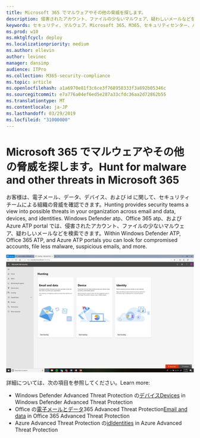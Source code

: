 ```yaml
---
title: Microsoft 365 でマルウェアやその他の脅威を探します。
description: 侵害されたアカウント、ファイルの少ないマルウェア、疑わしいメールなどを検索する方法について説明します。
keywords: セキュリティ、マルウェア、Microsoft 365、M365、セキュリティセンター、ハント、探し、Windows Defender atp、Office 365 atp、Azure atp
ms.prod: w10
ms.mktglfcycl: deploy
ms.localizationpriority: medium
ms.author: ellevin
author: levinec
manager: dansimp
audience: ITPro
ms.collection: M365-security-compliance
ms.topic: article
ms.openlocfilehash: a1a6970e81f3c6ce3f768958333f3a692b05346c
ms.sourcegitcommit: e7a776a04ef6ed5e287a33cfdc36aa2d72862b55
ms.translationtype: MT
ms.contentlocale: ja-JP
ms.lasthandoff: 03/29/2019
ms.locfileid: "31000000"
---
```

# <a name="hunt-for-malware-and-other-threats-in-microsoft-365"></a><span data-ttu-id="8f297-104">Microsoft 365 でマルウェアやその他の脅威を探します。</span><span class="sxs-lookup"><span data-stu-id="8f297-104">Hunt for malware and other threats in Microsoft 365</span></span>


<span data-ttu-id="8f297-105">お客様は、電子メール、データ、デバイス、および id に関して、セキュリティチームによる組織の脅威を確認できます。</span><span class="sxs-lookup"><span data-stu-id="8f297-105">Hunting provides security teams a view into possible threats in your organization across email and data, devices, and identities.</span></span> <span data-ttu-id="8f297-106">Windows Defender atp、Office 365 atp、および Azure ATP portal では、侵害されたアカウント、ファイルの少ないマルウェア、疑わしいメールなどを検索できます。</span><span class="sxs-lookup"><span data-stu-id="8f297-106">Within Windows Defender ATP, Office 365 ATP, and Azure ATP portals you can look for compromised accounts, file less malware, suspicious emails, and more.</span></span>

![探しているページ](./media/security-docs/hunt.png)

<span data-ttu-id="8f297-108">詳細については、次の項目を参照してください。</span><span class="sxs-lookup"><span data-stu-id="8f297-108">Learn more:</span></span>

* <span data-ttu-id="8f297-109">Windows Defender Advanced Threat Protection の[デバイス](https://docs.microsoft.com/en-us/windows/security/threat-protection/windows-defender-atp/advanced-hunting-windows-defender-advanced-threat-protection)</span><span class="sxs-lookup"><span data-stu-id="8f297-109">[Devices](https://docs.microsoft.com/en-us/windows/security/threat-protection/windows-defender-atp/advanced-hunting-windows-defender-advanced-threat-protection) in Windows Defender Advanced Threat Protection</span></span>
* <span data-ttu-id="8f297-110">Office の[電子メールとデータ](https://docs.microsoft.com/en-us/office365/securitycompliance/office-365-atp)365 Advanced Threat Protection</span><span class="sxs-lookup"><span data-stu-id="8f297-110">[Email and data](https://docs.microsoft.com/en-us/office365/securitycompliance/office-365-atp) in Office 365 Advanced Threat Protection</span></span>
* <span data-ttu-id="8f297-111">Azure Advanced Threat Protection の[id](https://docs.microsoft.com/en-us/azure-advanced-threat-protection/investigate-a-user)</span><span class="sxs-lookup"><span data-stu-id="8f297-111">[Identities](https://docs.microsoft.com/en-us/azure-advanced-threat-protection/investigate-a-user) in Azure Advanced Threat Protection</span></span>
